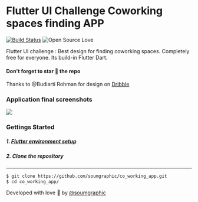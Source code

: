 # Flutter UI Challenge Coworking spaces finding APP
[![Build Status](https://travis-ci.org/joemccann/dillinger.svg?branch=master)](https://travis-ci.org/joemccann/dillinger) ![Open Source Love](https://badges.frapsoft.com/os/v2/open-source.svg?v=103)

Flutter UI challenge : Best design for finding coworking spaces.
Completely free for everyone. Its build-in Flutter Dart.

#### Don't forget to star 🌟 the repo

Thanks to @Budiarti Rohman for design on [Dribble](https://dribbble.com/shots/10702991-Co-working-App-UI-Design)
### Application final screenshots
![](https://github.com/soumgraphic/co_working_app/blob/master/Screenshots/Coworking%20app%20mockup.jpg?raw=true)
### Gettings Started
##### 1. [Flutter environment setup](https://flutter.dev/docs/get-started/install)
##### 2. Clone the repository
---
```sh
$ git clone https://github.com/soumgraphic/co_working_app.git
$ cd co_working_app/
```
Developed with love 💖 by [@soumgraphic](https://github.com/soumgraphic/)
